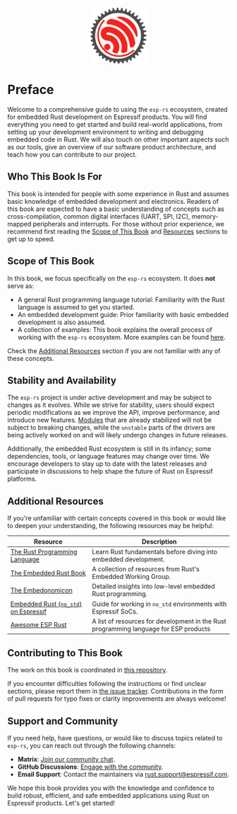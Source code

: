 <p style="text-align:center;"><img src="./assets/esp-rs.svg" width="25%"></p>

# Preface

Welcome to a comprehensive guide to using the `esp-rs` ecosystem, created for embedded Rust development on Espressif products. You will find everything you need to get started and build real-world applications, from setting up your development environment to writing and debugging embedded code in Rust. We will also touch on other important aspects such as our tools, give an overview of our software product architecture, and teach how you can contribute to our project.

## Who This Book Is For

This book is intended for people with some experience in Rust and assumes basic knowledge of embedded development and electronics. Readers of this book are expected to have a basic understanding of concepts such as cross-compilation, common digital interfaces (UART, SPI, I2C), memory-mapped peripherals and interrupts. For those without prior experience, we recommend first reading the [Scope of This Book][prerequisites] and [Resources][resources] sections to get up to speed.

[prerequisites]: #scope-of-this-book

## Scope of This Book

In this book, we focus specifically on the `esp-rs` ecosystem. It does **not** serve as:

- A general Rust programming language tutorial: Familiarity with the Rust language is assumed to get you started.
- An embedded development guide: Prior familiarity with basic embedded development is also assumed.
- A collection of examples: This book explains the overall process of working with the `esp-rs` ecosystem. More examples can be found [here][examples].

Check the [Additional Resources][resources] section if you are not familiar with any of these concepts.

[examples]: https://github.com/esp-rs/esp-hal/tree/main/examples
[resources]: #additional-resources

## Stability and Availability

The `esp-rs` project is under active development and may be subject to changes as it evolves. While we strive for stability, users should expect periodic modifications as we improve the API, improve performance, and introduce new features. [Modules] that are already stabilized will not be subject to breaking changes, while the `unstable` parts of the drivers are being actively worked on and will likely undergo changes in future releases.

Additionally, the embedded Rust ecosystem is still in its infancy; some dependencies, tools, or language features may change over time. We encourage developers to stay up to date with the latest releases and participate in discussions to help shape the future of Rust on Espressif platforms.

[modules]: https://docs.espressif.com/projects/rust/esp-hal/1.0.0-beta.0/esp32c6/esp_hal/index.html#modules

## Additional Resources

If you're unfamiliar with certain concepts covered in this book or would like to deepen your understanding, the following resources may be helpful:

| Resource                                                 | Description                                                                           |
| -------------------------------------------------------- | ------------------------------------------------------------------------------------- |
| [The Rust Programming Language][rust-book]               | Learn Rust fundamentals before diving into embedded development.                      |
| [The Embedded Rust Book][embedded-rust-book]             | A collection of resources from Rust's Embedded Working Group.                         |
| [The Embedonomicon][embedonomicon]                       | Detailed insights into low-level embedded Rust programming.                           |
| [Embedded Rust (`no_std`) on Espressif][no_std-training] | Guide for working in `no_std` environments with Espressif SoCs.                       |
| [Awesome ESP Rust][awesome-esp-rust]                     | A list of resources for development in the Rust programming language for ESP products |

[rust-book]: https://doc.rust-lang.org/book/
[embedded-rust-book]: https://docs.rust-embedded.org/book/index.html
[embedonomicon]: https://docs.rust-embedded.org/embedonomicon/
[no_std-training]: https://esp-rs.github.io/no_std-training/
[awesome-esp-rust]: https://github.com/esp-rs/awesome-esp-rust.git

## Contributing to This Book

The work on this book is coordinated in [this repository][book-repository].

If you encounter difficulties following the instructions or find unclear sections, please report them in [the issue tracker][book-issues]. Contributions in the form of pull requests for typo fixes or clarity improvements are always welcome!

[book-repository]: https://github.com/esp-rs/book
[book-issues]: https://github.com/esp-rs/book/issues/

## Support and Community

If you need help, have questions, or would like to discuss topics related to `esp-rs`, you can reach out through the following channels:

- **Matrix**: [Join our community chat](https://matrix.to/#/#esp-rs:matrix.org).
- **GitHub Discussions**: [Engage with the community](https://github.com/esp-rs/esp-hal/discussions).
- **Email Support**: Contact the maintainers via <rust.support@espressif.com>.

We hope this book provides you with the knowledge and confidence to build robust, efficient, and safe embedded applications using Rust on Espressif products. Let's get started!

